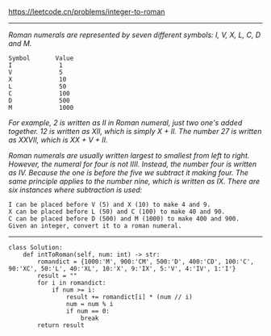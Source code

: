 https://leetcode.cn/problems/integer-to-roman
***
*Roman numerals are represented by seven different symbols: I, V, X, L, C, D and M.*
```
Symbol       Value
I             1
V             5
X             10
L             50
C             100
D             500
M             1000
```
*For example, 2 is written as II in Roman numeral, just two one's added together. 12 is written as XII, which is simply X + II. The number 27 is written as XXVII, which is XX + V + II.*

*Roman numerals are usually written largest to smallest from left to right. However, the numeral for four is not IIII. Instead, the number four is written as IV. Because the one is before the five we subtract it making four. The same principle applies to the number nine, which is written as IX. There are six instances where subtraction is used:*
```
I can be placed before V (5) and X (10) to make 4 and 9. 
X can be placed before L (50) and C (100) to make 40 and 90. 
C can be placed before D (500) and M (1000) to make 400 and 900.
Given an integer, convert it to a roman numeral.
```
***
```
class Solution:
    def intToRoman(self, num: int) -> str:
        romandict = {1000:'M', 900:'CM', 500:'D', 400:'CD', 100:'C', 90:'XC', 50:'L', 40:'XL', 10:'X', 9:'IX', 5:'V', 4:'IV', 1:'I'}
        result = ""
        for i in romandict:
            if num >= i:
                result += romandict[i] * (num // i)
                num = num % i 
                if num == 0:
                    break
        return result
